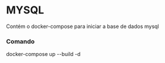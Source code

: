 # MYSQL
Contém o docker-compose para iniciar a base de dados mysql

### Comando
docker-compose up --build -d